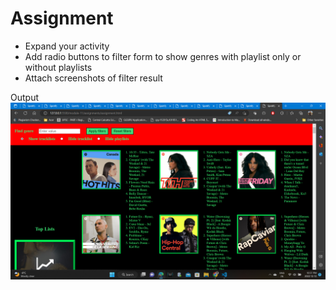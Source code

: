 # Assignment

- Expand your activity
- Add radio buttons to filter form to show genres with playlist only or without playlists
- Attach screenshots of filter result

Output
![Alt text](output.png)
